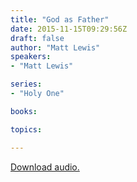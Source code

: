 ```yaml
---
title: "God as Father"
date: 2015-11-15T09:29:56Z
draft: false
author: "Matt Lewis"
speakers:
- "Matt Lewis"

series:
- "Holy One"

books:

topics:

---
```

[Download audio.](https://s3-eu-west-1.amazonaws.com/renownchurch/sermons/2015/11/2015-11-15_GodAsFather.mp3)